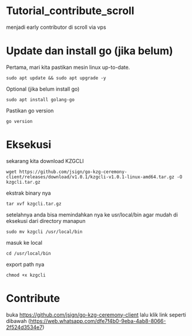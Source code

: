 # Tutorial_contribute_scroll
menjadi early contributor di scroll via vps

# Update dan install go (jika belum)
Pertama, mari kita pastikan mesin linux up-to-date.
```
sudo apt update && sudo apt upgrade -y
```
Optional (jika belum install go)
```
sudo apt install golang-go
```
Pastikan go version
```
go version
```

# Eksekusi
sekarang kita download KZGCLI
```
wget https://github.com/jsign/go-kzg-ceremony-client/releases/download/v1.0.1/kzgcli-v1.0.1-linux-amd64.tar.gz -O kzgcli.tar.gz
```
ekstrak binary nya
```
tar xvf kzgcli.tar.gz
```
setelahnya anda bisa memindahkan nya ke usr/local/bin agar mudah di eksekusi dari directory manapun
```
sudo mv kzgcli /usr/local/bin
```
masuk ke local
```
cd /usr/local/bin
```
export path nya
```
chmod +x kzgcli
```

# Contribute
buka https://github.com/jsign/go-kzg-ceremony-client lalu klik link seperti dibawah
(https://web.whatsapp.com/dfe7f4b0-9eba-4ab8-8066-2f524d3534e7)
